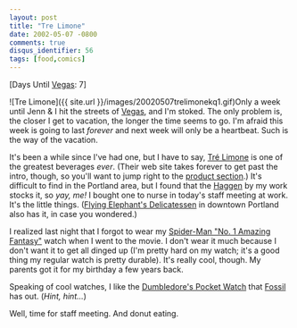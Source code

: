 ```yaml
---
layout: post
title: "Tre Limone"
date: 2002-05-07 -0800
comments: true
disqus_identifier: 56
tags: [food,comics]
---
```

[Days Until [Vegas](/archive/2002/04/08/vegas-baby-vegas.aspx): 7]

 ![Tre
Limone]({{ site.url }}/images/20020507trelimonekq1.gif)Only
a week until Jenn & I hit the streets of
[Vegas](/archive/2002/04/08/vegas-baby-vegas.aspx), and I'm stoked. The
only problem is, the closer I get to vacation, the longer the time seems
to go. I'm afraid this week is going to last *forever* and next week
will only be a heartbeat. Such is the way of the vacation.

 It's been a while since I've had one, but I have to say, [Tré
Limone](http://trelimone.com) is one of the greatest beverages *ever*.
(Their web site takes forever to get past the intro, though, so you'll
want to jump right to the [product
section](http://www.trelimone.com/product/).) It's difficult to find in
the Portland area, but I found that the [Haggen](http://www.haggen.com)
by my work stocks it, so *yay, me!* I bought one to nurse in today's
staff meeting at work. It's the little things. ([Flying Elephant's
Delicatessen](http://www.portlandprogress.com/about-business-directory-alphabetical.shtml#f)
in downtown Portland also has it, in case you wondered.)

 I realized last night that I forgot to wear my [Spider-Man "No. 1
Amazing
Fantasy"](http://www.fossil.com/Collectors/CWArchive/CWACategory.asp?Tier1=Collectibles&Tier2=CA&Dept_ID=CA&ID=CWA3&CatID=33)
watch when I went to the movie. I don't wear it much because I don't
want it to get all dinged up (I'm pretty hard on my watch; it's a good
thing my regular watch is pretty durable). It's really cool, though. My
parents got it for my birthday a few years back.

 Speaking of cool watches, I like the [Dumbledore's Pocket
Watch](http://www.fossil.com/Product/Product.asp?Tier1=Collectibles&Tier2=CC&Dept%5FID=CC&Cat%5FID=CO2&Prod%5FID=LI2035)
that [Fossil](http://www.fossil.com/) has out. (*Hint, hint...*)

 Well, time for staff meeting. And donut eating.
